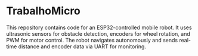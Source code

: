 # TrabalhoMicro
 This repository contains code for an ESP32-controlled mobile robot. It uses ultrasonic sensors for obstacle detection, encoders for wheel rotation, and PWM for motor control. The robot navigates autonomously and sends real-time distance and encoder data via UART for monitoring.
